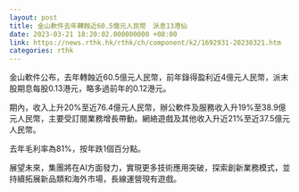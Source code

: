 ```yaml
---
layout: post
title: 金山軟件去年轉蝕近60.5億元人民幣　派息13港仙
date: 2023-03-21 18:20:02.000000000 +08:00
link: https://news.rthk.hk/rthk/ch/component/k2/1692931-20230321.htm
categories: rthk
---
```


金山軟件公布，去年轉蝕近60.5億元人民幣，前年錄得盈利近4億元人民幣，派末股期息每股0.13港元，略多過前年的0.12港元。

期內，收入上升20%至近76.4億元人民幣，辦公軟件及服務收入升19%至38.9億元人民幣，主要受訂閱業務增長帶動。網絡遊戲及其他收入升近21%至近37.5億元人民幣。

去年毛利率為81%，按年跌1個百分點。

展望未來，集團將在AI方面發力，實現更多技術應用突破，探索創新業務模式，並持續拓展新品類和海外市場，長線運營現有遊戲。
